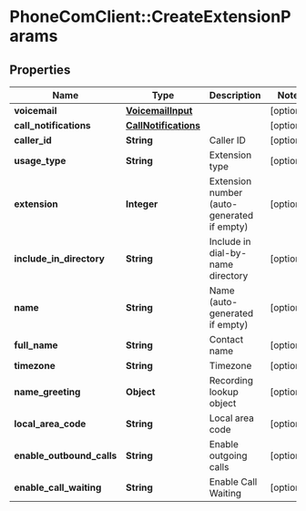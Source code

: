 # PhoneComClient::CreateExtensionParams

## Properties
Name | Type | Description | Notes
------------ | ------------- | ------------- | -------------
**voicemail** | [**VoicemailInput**](VoicemailInput.md) |  | [optional]
**call_notifications** | [**CallNotifications**](CallNotifications.md) |  | [optional]
**caller_id** | **String** | Caller ID | [optional]
**usage_type** | **String** | Extension type | [optional]
**extension** | **Integer** | Extension number (auto-generated if empty) | [optional]
**include_in_directory** | **String** | Include in dial-by-name directory | [optional]
**name** | **String** | Name (auto-generated if empty) | [optional]
**full_name** | **String** | Contact name | [optional]
**timezone** | **String** | Timezone | [optional]
**name_greeting** | **Object** | Recording lookup object | [optional]
**local_area_code** | **String** | Local area code | [optional]
**enable_outbound_calls** | **String** | Enable outgoing calls | [optional]
**enable_call_waiting** | **String** | Enable Call Waiting | [optional]


